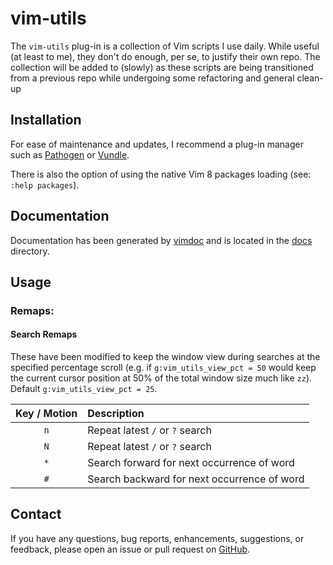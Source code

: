 # vim-utils

The `vim-utils` plug-in is a collection of Vim scripts I use daily. While
useful (at least to me), they don't do enough, per se, to justify their own
repo. The collection will be added to (slowly) as these scripts are being
transitioned from a previous repo while undergoing some refactoring and general
clean-up


## Installation

For ease of maintenance and updates, I recommend a plug-in manager such as
[Pathogen](https://github.com/tpope/vim-pathogen) or
[Vundle](https://github.com/VundleVim/Vundle.vim.git).

There is also the option of using the native Vim 8 packages loading (see: `:help packages`).


## Documentation

Documentation has been generated by [vimdoc](https://github.com/google/vimdoc)
and is located in the [docs](../master/doc) directory.


## Usage

### Remaps:

#### Search Remaps

These have been modified to keep the window view during searches at the
specified percentage scroll (e.g. if `g:vim_utils_view_pct = 50` would keep the
current cursor position at 50% of the total window size much like `zz`).
Default `g:vim_utils_view_pct = 25`.

| Key / Motion  | Description  |
|:-------------:|:-------------|
| `n`           | Repeat latest `/` or `?` search|
| `N`           | Repeat latest `/` or `?` search|
| `*`           | Search forward for next occurrence of word|
| `#`           | Search backward for next occurrence of word|


## Contact

If you have any questions, bug reports, enhancements, suggestions, or feedback, please open an issue or pull request on
[GitHub](https://github.com/ThatsWhatSheCoded/vim-utils).
